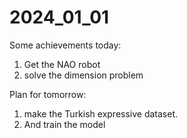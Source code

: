 # 2024_01_01
Some achievements today:

1. Get the NAO robot
1. solve the dimension problem



Plan for tomorrow:

1. make the Turkish expressive dataset.
2. And train the model

